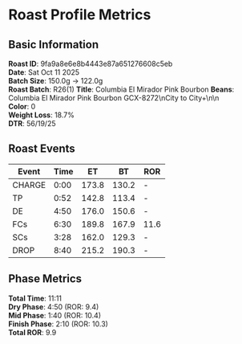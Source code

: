 # Roast Profile Metrics

## Basic Information
**Roast ID**: 9fa9a8e6e8b4443e87a651276608c5eb  
**Date**: Sat Oct 11 2025  
**Batch Size**: 150.0g → 122.0g  
**Roast Batch**: R26(1)
**Title**: Columbia El Mirador Pink Bourbon
**Beans**: Columbia El Mirador Pink Bourbon GCX-8272\nCity to City+\n\n  
**Color**: 0  
**Weight Loss**: 18.7%  
**DTR**: 56/19/25  

## Roast Events

| Event | Time | ET | BT | ROR |
|-------|------|----|----|-----|
| CHARGE | 0:00 | 173.8 | 130.2 | - |
| TP | 0:52 | 142.8 | 113.4 | - |
| DE | 4:50 | 176.0 | 150.6 | - |
| FCs | 6:30 | 189.8 | 167.9 | 11.6 |
| SCs | 3:28 | 162.0 | 129.3 | - |
| DROP | 8:40 | 215.2 | 190.3 | - |

## Phase Metrics
**Total Time**: 11:11  
**Dry Phase**: 4:50 (ROR: 9.4)  
**Mid Phase**: 1:40 (ROR: 10.4)  
**Finish Phase**: 2:10 (ROR: 10.3)  
**Total ROR**: 9.9  
